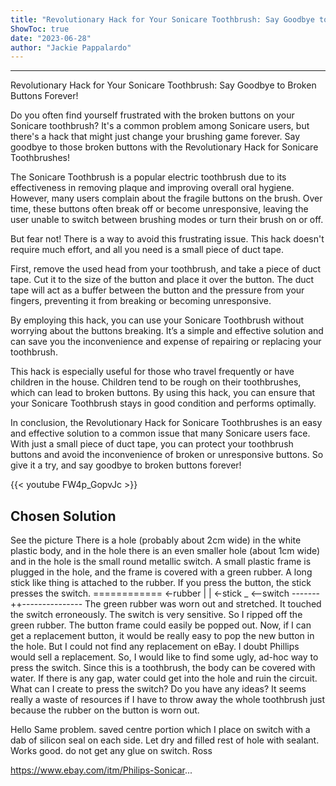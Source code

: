 ```yaml
---
title: "Revolutionary Hack for Your Sonicare Toothbrush: Say Goodbye to Broken Buttons Forever!"
ShowToc: true 
date: "2023-06-28"
author: "Jackie Pappalardo"
---
```

*****
Revolutionary Hack for Your Sonicare Toothbrush: Say Goodbye to Broken Buttons Forever!

Do you often find yourself frustrated with the broken buttons on your Sonicare toothbrush? It's a common problem among Sonicare users, but there's a hack that might just change your brushing game forever. Say goodbye to those broken buttons with the Revolutionary Hack for Sonicare Toothbrushes!

The Sonicare Toothbrush is a popular electric toothbrush due to its effectiveness in removing plaque and improving overall oral hygiene. However, many users complain about the fragile buttons on the brush. Over time, these buttons often break off or become unresponsive, leaving the user unable to switch between brushing modes or turn their brush on or off.

But fear not! There is a way to avoid this frustrating issue. This hack doesn't require much effort, and all you need is a small piece of duct tape.

First, remove the used head from your toothbrush, and take a piece of duct tape. Cut it to the size of the button and place it over the button. The duct tape will act as a buffer between the button and the pressure from your fingers, preventing it from breaking or becoming unresponsive.

By employing this hack, you can use your Sonicare Toothbrush without worrying about the buttons breaking. It’s a simple and effective solution and can save you the inconvenience and expense of repairing or replacing your toothbrush.

This hack is especially useful for those who travel frequently or have children in the house. Children tend to be rough on their toothbrushes, which can lead to broken buttons. By using this hack, you can ensure that your Sonicare Toothbrush stays in good condition and performs optimally.

In conclusion, the Revolutionary Hack for Sonicare Toothbrushes is an easy and effective solution to a common issue that many Sonicare users face. With just a small piece of duct tape, you can protect your toothbrush buttons and avoid the inconvenience of broken or unresponsive buttons. So give it a try, and say goodbye to broken buttons forever!

{{< youtube FW4p_GopvJc >}} 



## Chosen Solution
 See the picture
There is a hole (probably about 2cm wide) in the white plastic body, and in the hole there is an even smaller hole (about 1cm wide) and in the hole is the small round metallic switch. A small plastic frame is plugged in the hole, and the frame is covered with a green rubber. A long stick like thing is attached to the rubber. If you press the button, the stick presses the switch.
============  <-rubber
| |                     <-stick
_                     <--switch
-------++---------------
The green rubber was worn out and stretched. It touched the switch erroneously. The switch is very sensitive. So I ripped off the green rubber. The button frame could easily be popped out.
Now, if I can get a replacement button, it would be really easy to pop the new button in the hole. But I could not find any replacement on eBay. I doubt Phillips would sell a replacement. So, I would like to find some ugly, ad-hoc way to press the switch. Since this is a toothbrush, the body can be covered with water. If there is any gap, water could get into the hole and ruin the circuit.
What can I create to press the switch? Do you have any ideas? It seems really a waste of resources if I have to throw away the whole toothbrush just because the rubber on the button is worn out.

 Hello
Same problem. saved centre portion which I place on switch with a dab of silicon seal on each side. Let dry and filled rest of hole with sealant.
Works good. do not get any glue on switch.
Ross

 https://www.ebay.com/itm/Philips-Sonicar...




